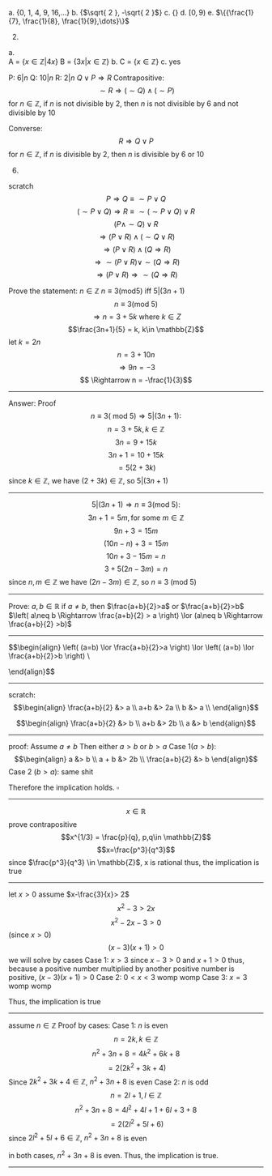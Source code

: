 a.
{0, 1, 4, 9, 16,...}
b.
{$\sqrt{ 2 }, -\sqrt{ 2 }$}
c.
{}
d.
$[0,9)$
e.
$\{{\frac{1}{7}, \frac{1}{8}, \frac{1}{9},\dots}\}$

2.
a.\
A = $\{x\in \mathbb{Z}|4x\}$
B = $\{3x| x\in \mathbb{Z}\}$
b.
C = $\{x \in \mathbb{Z}\}$
c.
yes

P: $6| n$
Q: $10 | n$
R: $2|n$
$Q \lor P \Rightarrow R$
Contrapositive:
$$\sim R \Rightarrow (\sim Q) \land (\sim P)$$
for $n \in \mathbb{Z}$, if $n$ is not divisible by 2, then $n$ is not divisible by 6 and not divisible by 10

Converse:
$$R \Rightarrow Q \lor P$$
for $n \in \mathbb{Z}$, if $n$ is divisible by 2, then $n$ is divisible by 6 or 10


6.
scratch
$$P\Rightarrow Q \equiv \sim P \lor Q$$
$$(\sim P\lor Q) \Rightarrow R \equiv \sim(\sim P\lor Q)\lor R$$
$$(P\land \sim Q)\lor R$$
$$\Rightarrow (P \lor R) \land (\sim Q \lor R)$$
$$\Rightarrow (P \lor R) \land (Q\Rightarrow R)$$
$$\Rightarrow \sim(P\lor R) \lor \sim(Q\Rightarrow R)$$
$$\Rightarrow (P\lor R) \Rightarrow \sim(Q\Rightarrow R)$$

Prove the statement: $n\in\mathbb{Z}$ $n \equiv 3 (\text{mod} 5)$ iff $5 | (3n+1)$
$$n \equiv 3 (\text{mod }5)$$
$$\Rightarrow n = 3+ 5k \text{ where } k\in Z$$
$$\frac{3n+1}{5} = k, k\in \mathbb{Z}$$
let $k = 2n$
$$n = 3 + 10n$$
$$\Rightarrow 9n= -3$$
$$ \Rightarrow n = -\frac{1}{3}$$
___
Answer: Proof
$$n \equiv 3 (\text{ mod } 5) \Rightarrow 5 | (3n+1):$$
$$n = 3 + 5k, k \in \mathbb{Z}$$
$$3n = 9 + 15k$$
$$3n+1 = 10+15k$$
$$= 5(2+3k)$$
since $k \in \mathbb{Z}$, we have $(2+3k) \in \mathbb{Z}$, so $5 | (3n+1)$

___
$$5 | (3n+1) \Rightarrow n \equiv 3 (\text{mod 5}):$$
$$3n+1 = 5m, \text{for some } m \in \mathbb{Z}$$
$$9n + 3 = 15m$$
$$(10n  -n) + 3 = 15m$$
$$10n+3 -15m = n$$
$$3 + 5(2n-3m) = n$$
since $n, m \in \mathbb{Z}$ we have $(2n-3m) \in \mathbb{Z}$, so $n \equiv 3 \text{ (mod 5)}$
___

Prove:
$a, b \in \mathbb{R}$
if $a\neq b$, then $\frac{a+b}{2}>a$ or $\frac{a+b}{2}>b$
$\left( a\neq b \Rightarrow \frac{a+b}{2} > a \right) \lor (a\neq b \Rightarrow \frac{a+b}{2} >b)$ 
___
$$\begin{align}
\left( (a=b) \lor \frac{a+b}{2}>a \right) \lor \left( (a=b) \lor \frac{a+b}{2}>b \right) \\

\end{align}$$
___
scratch:
$$\begin{align}
\frac{a+b}{2} &> a \\
a+b &> 2a \\
b &> a \\
\end{align}$$

$$\begin{align}
\frac{a+b}{2} &> b \\
a+b &> 2b \\
a &> b
\end{align}$$
___
proof:
Assume $a\neq b$
Then either $a>b$ or $b>a$
Case 1$(a>b):$
$$\begin{align}
a &> b \\
a + b &> 2b \\
\frac{a+b}{2} &> b
\end{align}$$
Case 2 ($b>a$): 
same shit

Therefore the implication holds. $\square$

---
$$x \in \mathbb{R}$$
prove contrapositive
$$x^{1/3} = \frac{p}{q}, p,q\in \mathbb{Z}$$
$$x=\frac{p^3}{q^3}$$
since $\frac{p^3}{q^3} \in \mathbb{Z}$, x is rational
thus, the implication is true

---
let $x>0$
assume $x-\frac{3}{x}> 2$
$$x^2-3>2x$$
$$x^2-2x-3>0$$ (since $x>0$)
$$(x-3)(x+1)>0$$
we will solve by cases
Case 1: $x > 3$
since $x-3 >0$ and $x+1 > 0$
thus, because a positive number multiplied by another positive number is positive, $(x-3)(x+1)>0$
Case 2: $0<x<3$
womp womp
Case 3: $x = 3$
womp womp

Thus, the implication is true

---
assume $n\in\mathbb{Z}$
Proof by cases:
Case 1: $n$ is even
$$n = 2k, k \in \mathbb{Z}$$
$$n^2+3n+8=4k^2+6k+8$$
$$=2(2k^2+3k+4)$$
Since $2k^2+3k+4\in\mathbb{Z}$, $n^2+3n+8$ is even
Case 2: $n$ is odd
$$ n = 2l + 1, l \in \mathbb{Z}$$
$$n^2+3n+8 = 4l^2+4l+1+6l+3+8$$
$$=2(2l^2+5l+6)$$
since $2l^2+5l+6 \in \mathbb{Z}$, $n^2+3n+8$ is even

in both cases, $n^2+3n+8$ is even. Thus, the implication is true.

---
